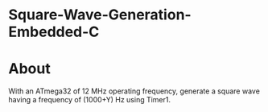 # Square-Wave-Generation-Embedded-C

# About

With an ATmega32 of 12 MHz operating frequency, generate a square wave having a frequency of (1000+Y) Hz using Timer1.
